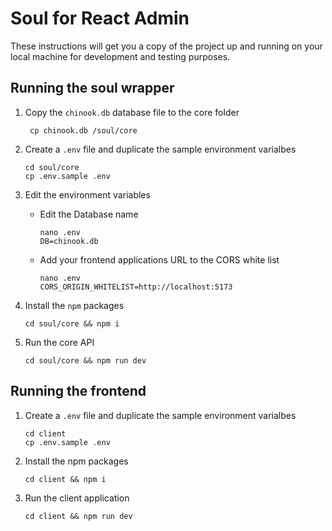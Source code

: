 # Soul for React Admin

These instructions will get you a copy of the project up and running on your local machine for development and testing purposes.

## Running the soul wrapper

1. Copy the `chinook.db` database file to the core folder

   ```
    cp chinook.db /soul/core
   ```

2. Create a `.env` file and duplicate the sample environment varialbes

   ```
   cd soul/core
   cp .env.sample .env
   ```

3. Edit the environment variables

   - Edit the Database name

     ```
     nano .env
     DB=chinook.db
     ```

   - Add your frontend applications URL to the CORS white list

     ```
     nano .env
     CORS_ORIGIN_WHITELIST=http://localhost:5173
     ```

4. Install the `npm` packages

   ```
   cd soul/core && npm i
   ```

5. Run the core API

   ```
   cd soul/core && npm run dev
   ```

## Running the frontend

1. Create a `.env` file and duplicate the sample environment varialbes

   ```
   cd client
   cp .env.sample .env
   ```

2. Install the npm packages

   ```
   cd client && npm i
   ```

3. Run the client application

   ```
   cd client && npm run dev
   ```
